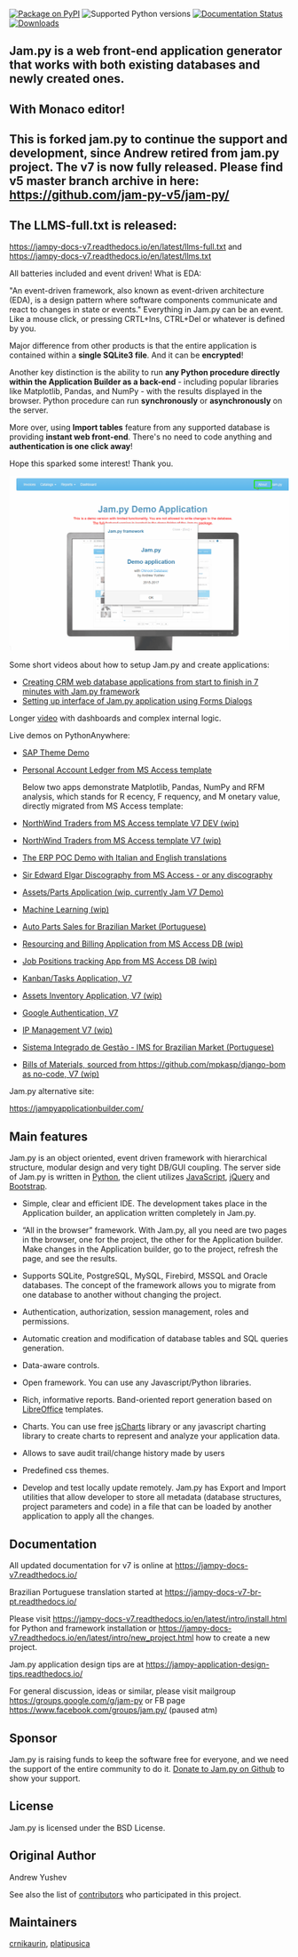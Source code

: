 
[![Package on PyPI](https://img.shields.io/pypi/v/jam.py-v7.svg)](https://pypi.org/project/jam.py-v7) ![Supported Python versions](https://img.shields.io/pypi/pyversions/python3-saml.svg) [![Documentation Status](https://readthedocs.org/projects/jampy-docs-v7/badge/)](https://jampy-docs-v7.readthedocs.io) [![Downloads](https://static.pepy.tech/badge/jam.py-v7)](http://pepy.tech/project/jam.py-v7)


## Jam.py is a web front-end application generator that works with both existing databases and newly created ones. 
## With Monaco editor!

## This is forked jam.py to continue the support and development, since Andrew retired from jam.py project. The v7 is now fully released. Please find v5 master branch archive in here: https://github.com/jam-py-v5/jam-py/ 

## The LLMS-full.txt is released: 
https://jampy-docs-v7.readthedocs.io/en/latest/llms-full.txt 
and 
https://jampy-docs-v7.readthedocs.io/en/latest/llms.txt

All batteries included and event driven! What is EDA:

"An event-driven framework, also known as event-driven architecture (EDA), is a design pattern where software components communicate and react to changes in state or events." Everything in Jam.py can be an event. Like a mouse click, or pressing CRTL+Ins, CTRL+Del or whatever is defined by you.

Major difference from other products is that the entire application is contained within a **single SQLite3 file**. And it can be **encrypted**! 

Another key distinction is the ability to run **any Python procedure directly within the Application Builder as a back-end** - including popular libraries like Matplotlib, Pandas, and NumPy - with the results displayed in the browser. Python procedure can run **synchronously** or **asynchronously** on the server. 

More over, using **Import tables** feature from any supported database is providing **instant web front-end**. There's no need to code anything and **authentication is one click away**! 

Hope this sparked some interest! Thank you.

[![alt text](https://github.com/jam-py-v5/jam-py/blob/develop/assets/images/JAMPY_Readme.gif?raw=true)](https://northwind.pythonanywhere.com)


Some short videos about how to setup Jam.py and create applications:

* [Creating CRM web database applications from start to finish in 7 minutes with Jam.py framework](https://youtu.be/vY6FTdpABa4)
* [Setting up interface of Jam.py application using Forms Dialogs](https://youtu.be/hvNZ0-a_HHw)


Longer
[video](https://youtu.be/qkJvGlgoabU)  with dashboards and complex internal logic.

Live demos on PythonAnywhere:

- [SAP Theme Demo](https://jampyapp.pythonanywhere.com)
- [Personal Account Ledger from MS Access template](https://msaccess.pythonanywhere.com)

  Below two apps demonstrate Matplotlib, Pandas, NumPy and RFM analysis, which stands for R ecency, F requency, and M onetary value, directly migrated from MS Access template:
  
- [NorthWind Traders from MS Access template V7 DEV (wip)](https://northwind2.pythonanywhere.com)
- [NorthWind Traders from MS Access template V7 (wip)](https://northwind.pythonanywhere.com)

  
- [The ERP POC Demo with Italian and English translations](https://sem.pythonanywhere.com)
- [Sir Edward Elgar Discography from MS Access - or any discography](https://elgar.pythonanywhere.com/)
- [Assets/Parts Application (wip, currently Jam V7 Demo)](https://jampy.pythonanywhere.com)
- [Machine Learning (wip)](https://mlearning.pythonanywhere.com)
- [Auto Parts Sales for Brazilian Market (Portuguese)](https://carparts.pythonanywhere.com)
- [Resourcing and Billing Application from MS Access DB (wip)](https://resourcingandbilling.pythonanywhere.com)
- [Job Positions tracking App from MS Access DB (wip)](https://positionstracking.pythonanywhere.com)
- [Kanban/Tasks Application, V7](https://kanban.pythonanywhere.com)
- [Assets Inventory Application, V7 (wip)](https://assetinventory.pythonanywhere.com)
- [Google Authentication, V7](https://ipam2.pythonanywhere.com)
- [IP Management V7 (wip)](https://ipmgmt.pythonanywhere.com)
- [Sistema Integrado de Gestão - IMS for Brazilian Market (Portuguese)](https://imsmax.pythonanywhere.com)
- [ Bills of Materials, sourced from  https://github.com/mpkasp/django-bom as no-code,  V7 (wip)](https://billsofmaterials.pythonanywhere.com)


Jam.py alternative site:

https://jampyapplicationbuilder.com/


## Main features

Jam.py is an object oriented, event driven framework with hierarchical structure, modular design
and very tight DB/GUI coupling. The server side of Jam.py is written in [Python](https://www.python.org),
the client utilizes [JavaScript](https://developer.mozilla.org/en/docs/Web/JavaScript),
[jQuery](https://jquery.com) and [Bootstrap](https://getbootstrap.com/docs/5.0/).

* Simple, clear and efficient IDE. The development takes place in the
  Application builder, an application written completely in Jam.py.

* “All in the browser” framework. With Jam.py, all you need are two pages
  in the browser, one for the project, the other for the Application builder.
  Make changes in the Application builder, go to the project, refresh the page,
  and see the results.

* Supports SQLite, PostgreSQL, MySQL, Firebird, MSSQL and
  Oracle databases. The concept of the framework allows you to migrate from
  one database to another without changing the project.

* Authentication, authorization, session management, roles and permissions.

* Automatic creation and modification of database tables and SQL queries generation.

* Data-aware controls.

* Open framework. You can use any Javascript/Python libraries.

* Rich, informative reports. Band-oriented report generation based on
  [LibreOffice](https://www.libreoffice.org) templates.

* Charts. You can use free [jsCharts](http://www.jscharts.com) library
  or any javascript charting library to create charts to represent and analyze your application data.

* Allows to save audit trail/change history made by users

* Predefined css themes.

* Develop and test locally update remotely. Jam.py has Export and Import
  utilities that allow developer to store all metadata (database structures,
  project parameters and code) in a file that can be loaded by another
  application to apply all the changes.

## Documentation


All updated documentation for v7 is online at
https://jampy-docs-v7.readthedocs.io/

Brazilian Portuguese translation started at
https://jampy-docs-v7-br-pt.readthedocs.io/

Please visit https://jampy-docs-v7.readthedocs.io/en/latest/intro/install.html for Python and
framework installation or https://jampy-docs-v7.readthedocs.io/en/latest/intro/new_project.html how to create a
new project.

Jam.py application design tips are at https://jampy-application-design-tips.readthedocs.io/

For general discussion, ideas or similar, please visit mailgroup https://groups.google.com/g/jam-py or
FB page https://www.facebook.com/groups/jam.py/ (paused atm)

## Sponsor

Jam.py is raising funds to keep the software free for everyone, and we need the support of the entire community to do it. [Donate to Jam.py on Github](https://github.com/sponsors/platipusica) to show your support.


## License

Jam.py is licensed under the BSD License.

## Original Author

Andrew Yushev

See also the list of [contributors](http://jam-py.com/contributors.html)
who participated in this project.

## Maintainers

[crnikaurin](https://github.com/crnikaurin), [platipusica](https://github.com/platipusica)

